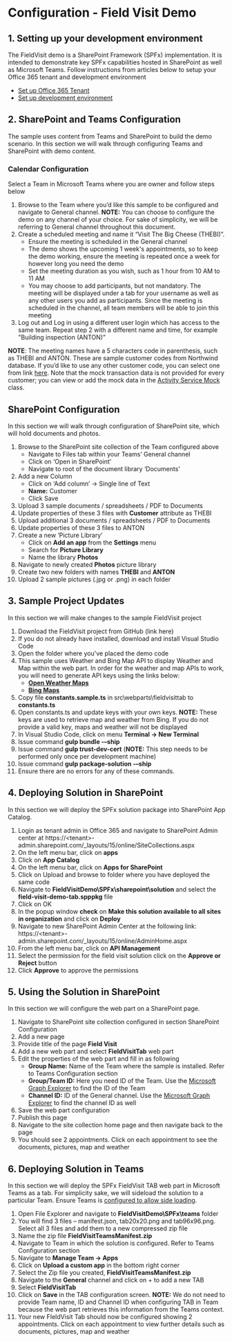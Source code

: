 # Configuration - Field Visit Demo

## 1.	Setting up your development environment

The FieldVisit demo is a SharePoint Framework (SPFx) implementation. It is intended to demonstrate key SPFx capabilities hosted in SharePoint as well as Microsoft Teams.
Follow instructions from articles below to setup your Office 365 tenant and development environment

*	[Set up Office 365 Tenant](https://docs.microsoft.com/en-us/sharepoint/dev/spfx/set-up-your-developer-tenant)
* [Set up development environment](https://docs.microsoft.com/en-us/sharepoint/dev/spfx/set-up-your-development-environment)

## 2.	SharePoint and Teams Configuration
The sample uses content from Teams and SharePoint to build the demo scenario. In this section we will walk through configuring Teams and SharePoint with demo content.

### Calendar Configuration
Select a Team in Microsoft Teams where you are owner and follow steps below

1.	Browse to the Team where you’d like this sample to be configured and navigate to General channel. **NOTE:** You can choose to configure the demo on any channel of your choice. For sake of simplicity, we will be referring to General channel throughout this document.
2.	Create a scheduled meeting and name it “Visit The Big Cheese (THEBI)”.
    *  Ensure the meeting is scheduled in the General channel
    * The demo shows the upcoming 1 week's appointments, so to keep the demo working, ensure the meeting is repeated once a week for however long you need the demo
    * Set the meeting duration as you wish, such as 1 hour from 10 AM to 11 AM
    * You may choose to add participants, but not mandatory. The meeting will be displayed under a tab for your username as well as any other users you add as participants.
    Since the meeting is scheduled in the channel, all team members will be able to join this meeting
3.	Log out and Log in using a different user login which has access to the same team. Repeat step 2 with a different name and time, for example "Building inspection (ANTON)”

**NOTE**: The meeting names have a 5 characters code in parenthesis, such as THEBI and ANTON. These are sample customer codes from Northwind database. If you’d like to use any other customer code, you can select one from link [here](https://services.odata.org/V3/Northwind/Northwind.svc/Customers). Note that the mock transaction data is not provided for every customer; you can view or add the mock data in the [Activity Service Mock](../src/webparts/fieldVisitTab/services/ActivityService/ActivityServiceMock.ts) class.

## SharePoint Configuration
In this section we will walk through configuration of SharePoint site, which will hold documents and photos.

1.	Browse to the SharePoint site collection of the Team configured above
    * Navigate to Files tab within your Teams’ General channel
    * Click on ‘Open in SharePoint’
    * Navigate to root of the document library ‘Documents’
2.	Add a new Column 
    * Click on ‘Add column’ -> Single line of Text
    * **Name:** Customer
    * Click Save
3.	Upload 3 sample documents / spreadsheets / PDF to Documents 
4.	Update properties of these 3 files with **Customer** attribute as THEBI
5.	Upload additional 3 documents / spreadsheets / PDF to Documents
6.	Update properties of these 3 files to ANTON
7.	Create a new ‘Picture Library’
    * Click on **Add an app** from the **Settings** menu
    * Search for **Picture Library**
    * Name the library **Photos**
8.	Navigate to newly created **Photos** picture library
9.	Create two new folders with names **THEBI** and **ANTON**
10.	Upload 2 sample pictures (.jpg or .png) in each folder

## 3.	Sample Project Updates
In this section we will make changes to the sample FieldVisit project
1.	Download the FieldVisit project from GitHub (link here)
2.	If you do not already have installed, download and install Visual Studio Code
3.	Open the folder where you've placed the demo code
4.	This sample uses Weather and Bing Map API to display Weather and Map within the web part. In order for the weather and map APIs to work, you will need to generate API keys using the links below:
    * **[Open Weather Maps](https://openweathermap.org/api)**
    * **[Bing Maps](https://docs.microsoft.com/en-us/bingmaps/getting-started/bing-maps-dev-center-help/getting-a-bing-maps-key)**
5.	Copy file **constants.sample.ts** in src\webparts\fieldvisittab to **constants.ts**
6.	Open constants.ts and update keys with your own keys. **NOTE:** These keys are used to retrieve map and weather from Bing. If you do not provide a valid key, maps and weather will not be displayed
7.	In Visual Studio Code, click on menu **Terminal -> New Terminal**
8.	Issue command **gulp bundle -–ship**
9.	Issue command **gulp trust-dev-cert** (**NOTE:** This step needs to be performed only once per development machine)
10.	Issue command **gulp package-solution -–ship**
11.	Ensure there are no errors for any of these commands.

## 4. Deploying Solution in SharePoint

In this section we will deploy the SPFx solution package into SharePoint App Catalog.

1.	Login as tenant admin in Office 365 and navigate to SharePoint Admin center at https://&lt;tenant&gt;-admin.sharepoint.com/_layouts/15/online/SiteCollections.aspx
2.	On the left menu bar, click on **apps**
3.	Click on **App Catalog**
4.	On the left menu bar, click on **Apps for SharePoint**
5.	Click on Upload and browse to folder where you have deployed the same code
6.	Navigate to **FieldVisitDemo\SPFx\sharepoint\solution** and select the **field-visit-demo-tab.spppkg** file
7.	Click on OK
8.	In the popup window **check** on **Make this solution available to all sites in organization** and click on **Deploy**
9.	Navigate to new SharePoint Admin Center at the following link: https://&lt;tenant&gt;-admin.sharepoint.com/_layouts/15/online/AdminHome.aspx
10.	From the left menu bar, click on **API Management**
11.	Select the permission for the field visit solution click on the  **Approve or Reject** button
12. Click **Approve** to approve the permissions

## 5. Using the Solution in SharePoint
In this section we will configure the web part on a SharePoint page.

1.	Navigate to SharePoint site collection configured in section SharePoint Configuration
2.	Add a new page
3.	Provide title of the page **Field Visit**
4.	Add a new web part and select **FieldVisitTab** web part
5.	Edit the properties of the web part and fill in as following
    * **Group Name:** Name of the Team where the sample is installed. Refer to Teams Configuration section
    * **Group/Team ID:** Here you need ID of the Team. Use the [Microsoft Graph Explorer](https://developer.microsoft.com/en-us/graph/graph-explorer) to find the ID of the Team
    * **Channel ID:** ID of the General channel. Use the [Microsoft Graph Explorer](https://developer.microsoft.com/en-us/graph/graph-explorer) to find the channel ID as well
6.	Save the web part configuration
7.	Publish this page 
8.	Navigate to the site collection home page and then navigate back to the page 
9.	You should see 2 appointments. Click on each appointment to see the documents, pictures, map and weather

## 6.	Deploying Solution in Teams

In this section we will deploy the SPFx FieldVisit TAB web part in Microsoft Teams as a tab. For simplicity sake, we will sideload the solution to a particular Team. Ensure Teams is [configured to allow side loading](https://docs.microsoft.com/en-us/microsoftteams/enable-features-office-365).

1.	Open File Explorer and navigate to **FieldVisitDemo\SPFx\teams** folder
2.	You will find 3 files – manifest.json, tab20x20.png and tab96x96.png. Select all 3 files and add them to a new compressed zip file
3.	Name the zip file **FieldVisitTeamsManifest.zip**
4.	Navigate to Team in which the solution is configured. Refer to Teams Configuration section
5.	Navigate to **Manage Team -> Apps**
6.	Click on **Upload a custom app** in the bottom right corner
7.	Select the Zip file you created, **FieldVisitTeamsManifest.zip**
8.	Navigate to the **General** channel and click on + to add a new TAB
9.	Select **FieldVisitTab**
10.	Click on **Save** in the TAB configuration screen. **NOTE:** We do not need to provide Team name, ID and Channel ID when configuring TAB in Team because the web part retrieves this information from the Teams context.
11.	Your new FIeldVisit Tab should now be configured showing 2 appointments. Click on each appointment to view further details such as documents, pictures, map and weather


